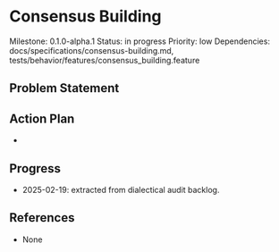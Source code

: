 # Consensus Building
Milestone: 0.1.0-alpha.1
Status: in progress
Priority: low
Dependencies: docs/specifications/consensus-building.md, tests/behavior/features/consensus_building.feature

## Problem Statement
<description>


## Action Plan
- <tasks>

## Progress
- 2025-02-19: extracted from dialectical audit backlog.

## References
- None
